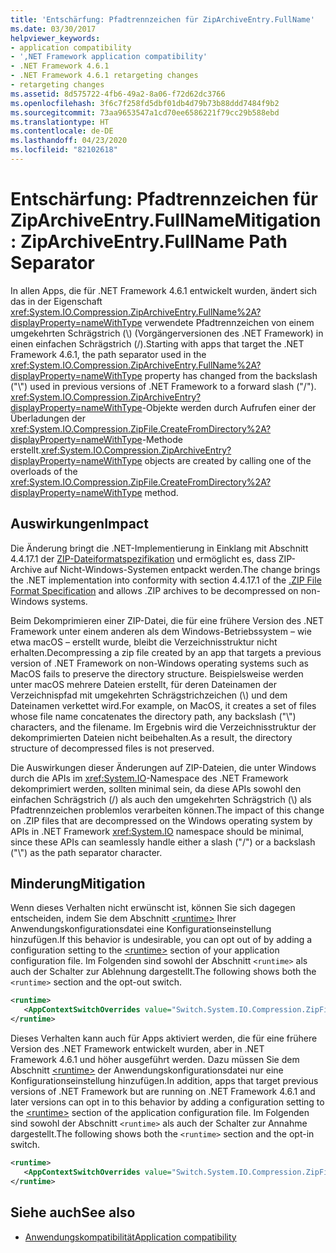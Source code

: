 ```yaml
---
title: 'Entschärfung: Pfadtrennzeichen für ZipArchiveEntry.FullName'
ms.date: 03/30/2017
helpviewer_keywords:
- application compatibility
- ',NET Framework application compatibility'
- .NET Framework 4.6.1
- .NET Framework 4.6.1 retargeting changes
- retargeting changes
ms.assetid: 8d575722-4fb6-49a2-8a06-f72d62dc3766
ms.openlocfilehash: 3f6c7f258fd5dbf01db4d79b73b88ddd7484f9b2
ms.sourcegitcommit: 73aa9653547a1cd70ee6586221f79cc29b588ebd
ms.translationtype: HT
ms.contentlocale: de-DE
ms.lasthandoff: 04/23/2020
ms.locfileid: "82102618"
---
```

# <a name="mitigation-ziparchiveentryfullname-path-separator"></a><span data-ttu-id="f679b-102">Entschärfung: Pfadtrennzeichen für ZipArchiveEntry.FullName</span><span class="sxs-lookup"><span data-stu-id="f679b-102">Mitigation: ZipArchiveEntry.FullName Path Separator</span></span>

<span data-ttu-id="f679b-103">In allen Apps, die für .NET Framework 4.6.1 entwickelt wurden, ändert sich das in der Eigenschaft <xref:System.IO.Compression.ZipArchiveEntry.FullName%2A?displayProperty=nameWithType> verwendete Pfadtrennzeichen von einem umgekehrten Schrägstrich (\\) (Vorgängerversionen des .NET Framework) in einen einfachen Schrägstrich (/).</span><span class="sxs-lookup"><span data-stu-id="f679b-103">Starting with apps that target the .NET Framework 4.6.1, the path separator used in the <xref:System.IO.Compression.ZipArchiveEntry.FullName%2A?displayProperty=nameWithType> property has changed from the backslash ("\\") used in previous versions of .NET Framework to a forward slash ("/").</span></span> <span data-ttu-id="f679b-104"><xref:System.IO.Compression.ZipArchiveEntry?displayProperty=nameWithType>-Objekte werden durch Aufrufen einer der Überladungen der <xref:System.IO.Compression.ZipFile.CreateFromDirectory%2A?displayProperty=nameWithType>-Methode erstellt.</span><span class="sxs-lookup"><span data-stu-id="f679b-104"><xref:System.IO.Compression.ZipArchiveEntry?displayProperty=nameWithType> objects are created by calling one of the overloads of the <xref:System.IO.Compression.ZipFile.CreateFromDirectory%2A?displayProperty=nameWithType> method.</span></span>  
  
## <a name="impact"></a><span data-ttu-id="f679b-105">Auswirkungen</span><span class="sxs-lookup"><span data-stu-id="f679b-105">Impact</span></span>  
 <span data-ttu-id="f679b-106">Die Änderung bringt die .NET-Implementierung in Einklang mit Abschnitt 4.4.17.1 der [ZIP-Dateiformatspezifikation](https://pkware.cachefly.net/webdocs/casestudies/APPNOTE.TXT) und ermöglicht es, dass ZIP-Archive auf Nicht-Windows-Systemen entpackt werden.</span><span class="sxs-lookup"><span data-stu-id="f679b-106">The change brings the .NET implementation into conformity with section 4.4.17.1 of the [.ZIP File Format Specification](https://pkware.cachefly.net/webdocs/casestudies/APPNOTE.TXT) and allows .ZIP archives to be decompressed on non-Windows systems.</span></span>  
  
 <span data-ttu-id="f679b-107">Beim Dekomprimieren einer ZIP-Datei, die für eine frühere Version des .NET Framework unter einem anderen als dem Windows-Betriebssystem – wie etwa macOS – erstellt wurde, bleibt die Verzeichnisstruktur nicht erhalten.</span><span class="sxs-lookup"><span data-stu-id="f679b-107">Decompressing a zip file created by an app that targets a previous version of .NET Framework on non-Windows operating systems such as MacOS fails to preserve the directory structure.</span></span> <span data-ttu-id="f679b-108">Beispielsweise werden unter macOS mehrere Dateien erstellt, für deren Dateinamen der Verzeichnispfad mit umgekehrten Schrägstrichzeichen (\\) und dem Dateinamen verkettet wird.</span><span class="sxs-lookup"><span data-stu-id="f679b-108">For example, on MacOS, it creates a set of files whose file name concatenates the directory path, any backslash ("\\") characters, and the filename.</span></span> <span data-ttu-id="f679b-109">Im Ergebnis wird die Verzeichnisstruktur der dekomprimierten Dateien nicht beibehalten.</span><span class="sxs-lookup"><span data-stu-id="f679b-109">As a result, the directory structure of decompressed files is not preserved.</span></span>  
  
 <span data-ttu-id="f679b-110">Die Auswirkungen dieser Änderungen auf ZIP-Dateien, die unter Windows durch die APIs im <xref:System.IO>-Namespace des .NET Framework dekomprimiert werden, sollten minimal sein, da diese APIs sowohl den einfachen Schrägstrich (/) als auch den umgekehrten Schrägstrich (\\) als Pfadtrennzeichen problemlos verarbeiten können.</span><span class="sxs-lookup"><span data-stu-id="f679b-110">The impact of this change on .ZIP files that are decompressed on the Windows operating system by APIs in .NET Framework <xref:System.IO> namespace should be minimal, since these APIs can seamlessly handle either a slash ("/") or a backslash ("\\") as the path separator character.</span></span>  
  
## <a name="mitigation"></a><span data-ttu-id="f679b-111">Minderung</span><span class="sxs-lookup"><span data-stu-id="f679b-111">Mitigation</span></span>  
 <span data-ttu-id="f679b-112">Wenn dieses Verhalten nicht erwünscht ist, können Sie sich dagegen entscheiden, indem Sie dem Abschnitt [\<runtime>](../configure-apps/file-schema/runtime/runtime-element.md) Ihrer Anwendungskonfigurationsdatei eine Konfigurationseinstellung hinzufügen.</span><span class="sxs-lookup"><span data-stu-id="f679b-112">If this behavior is undesirable, you can opt out of by adding a configuration setting to the [\<runtime>](../configure-apps/file-schema/runtime/runtime-element.md) section of your application configuration file.</span></span> <span data-ttu-id="f679b-113">Im Folgenden sind sowohl der Abschnitt `<runtime>` als auch der Schalter zur Ablehnung dargestellt.</span><span class="sxs-lookup"><span data-stu-id="f679b-113">The following shows both the `<runtime>` section and the opt-out switch.</span></span>  
  
```xml  
<runtime>  
   <AppContextSwitchOverrides value="Switch.System.IO.Compression.ZipFile.UseBackslash=true" />  
</runtime>  
```  
  
 <span data-ttu-id="f679b-114">Dieses Verhalten kann auch für Apps aktiviert werden, die für eine frühere Version des .NET Framework entwickelt wurden, aber in .NET Framework 4.6.1 und höher ausgeführt werden. Dazu müssen Sie dem Abschnitt [\<runtime>](../configure-apps/file-schema/runtime/runtime-element.md) der Anwendungskonfigurationsdatei nur eine Konfigurationseinstellung hinzufügen.</span><span class="sxs-lookup"><span data-stu-id="f679b-114">In addition, apps that target previous versions of .NET Framework but are running on .NET Framework 4.6.1 and later versions can opt in to this behavior by adding a configuration setting to the [\<runtime>](../configure-apps/file-schema/runtime/runtime-element.md) section of the application configuration file.</span></span> <span data-ttu-id="f679b-115">Im Folgenden sind sowohl der Abschnitt `<runtime>` als auch der Schalter zur Annahme dargestellt.</span><span class="sxs-lookup"><span data-stu-id="f679b-115">The following shows both the `<runtime>` section and the opt-in switch.</span></span>  
  
```xml  
<runtime>  
   <AppContextSwitchOverrides value="Switch.System.IO.Compression.ZipFile.UseBackslash=false" />  
</runtime>  
```  
  
## <a name="see-also"></a><span data-ttu-id="f679b-116">Siehe auch</span><span class="sxs-lookup"><span data-stu-id="f679b-116">See also</span></span>

- [<span data-ttu-id="f679b-117">Anwendungskompatibilität</span><span class="sxs-lookup"><span data-stu-id="f679b-117">Application compatibility</span></span>](application-compatibility.md)
